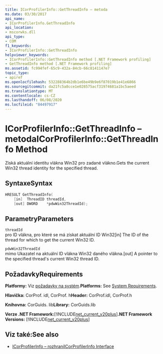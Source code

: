 ```yaml
---
title: ICorProfilerInfo::GetThreadInfo – metoda
ms.date: 03/30/2017
api_name:
- ICorProfilerInfo.GetThreadInfo
api_location:
- mscorwks.dll
api_type:
- COM
f1_keywords:
- ICorProfilerInfo::GetThreadInfo
helpviewer_keywords:
- ICorProfilerInfo::GetThreadInfo method [.NET Framework profiling]
- GetThreadInfo method [.NET Framework profiling]
ms.assetid: fc994fef-65c9-432a-84cb-66c8141147e7
topic_type:
- apiref
ms.openlocfilehash: 532288364b2db1e6be49b9e6f87019b1e41e6866
ms.sourcegitcommit: da21fc5a8cce1e028575acf31974681a1bc5aeed
ms.translationtype: MT
ms.contentlocale: cs-CZ
ms.lasthandoff: 06/08/2020
ms.locfileid: "84497917"
---
```

# <a name="icorprofilerinfogetthreadinfo-method"></a><span data-ttu-id="43462-102">ICorProfilerInfo::GetThreadInfo – metoda</span><span class="sxs-lookup"><span data-stu-id="43462-102">ICorProfilerInfo::GetThreadInfo Method</span></span>
<span data-ttu-id="43462-103">Získá aktuální identitu vlákna Win32 pro zadané vlákno.</span><span class="sxs-lookup"><span data-stu-id="43462-103">Gets the current Win32 thread identity for the specified thread.</span></span>  
  
## <a name="syntax"></a><span data-ttu-id="43462-104">Syntaxe</span><span class="sxs-lookup"><span data-stu-id="43462-104">Syntax</span></span>  
  
```cpp  
HRESULT GetThreadInfo(  
    [in]  ThreadID threadId,  
    [out] DWORD    *pdwWin32ThreadId);  
```  
  
## <a name="parameters"></a><span data-ttu-id="43462-105">Parametry</span><span class="sxs-lookup"><span data-stu-id="43462-105">Parameters</span></span>  
 `threadId`  
 <span data-ttu-id="43462-106">pro ID vlákna, pro které se má získat aktuální ID Win32</span><span class="sxs-lookup"><span data-stu-id="43462-106">[in] The ID of the thread for which to get the current Win32 ID.</span></span>  
  
 `pdwWin32ThreadId`  
 <span data-ttu-id="43462-107">mimo Ukazatel na aktuální ID vlákna Win32 daného vlákna.</span><span class="sxs-lookup"><span data-stu-id="43462-107">[out] A pointer to the specified thread's current Win32 thread ID.</span></span>  
  
## <a name="requirements"></a><span data-ttu-id="43462-108">Požadavky</span><span class="sxs-lookup"><span data-stu-id="43462-108">Requirements</span></span>  
 <span data-ttu-id="43462-109">**Platformy:** Viz [požadavky na systém](../../get-started/system-requirements.md).</span><span class="sxs-lookup"><span data-stu-id="43462-109">**Platforms:** See [System Requirements](../../get-started/system-requirements.md).</span></span>  
  
 <span data-ttu-id="43462-110">**Hlavička:** CorProf. idl, CorProf. h</span><span class="sxs-lookup"><span data-stu-id="43462-110">**Header:** CorProf.idl, CorProf.h</span></span>  
  
 <span data-ttu-id="43462-111">**Knihovna:** CorGuids. lib</span><span class="sxs-lookup"><span data-stu-id="43462-111">**Library:** CorGuids.lib</span></span>  
  
 <span data-ttu-id="43462-112">**Verze .NET Framework:**[!INCLUDE[net_current_v20plus](../../../../includes/net-current-v20plus-md.md)]</span><span class="sxs-lookup"><span data-stu-id="43462-112">**.NET Framework Versions:** [!INCLUDE[net_current_v20plus](../../../../includes/net-current-v20plus-md.md)]</span></span>  
  
## <a name="see-also"></a><span data-ttu-id="43462-113">Viz také:</span><span class="sxs-lookup"><span data-stu-id="43462-113">See also</span></span>

- [<span data-ttu-id="43462-114">ICorProfilerInfo – rozhraní</span><span class="sxs-lookup"><span data-stu-id="43462-114">ICorProfilerInfo Interface</span></span>](icorprofilerinfo-interface.md)
